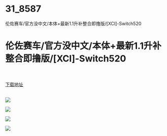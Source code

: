 # 31_8587
伦佐赛车/官方没中文/本体+最新1.1升补整合即撸版/[XCI]-Switch520
# 伦佐赛车/官方没中文/本体+最新1.1升补整合即撸版/[XCI]-Switch520
 <br/></br>
[下载地址](https://www.switch520.cc/article/8587 "下载地址")
<br/></br>

<p><img src="https://www.switch520.cc/muke_img/upload_art_editor_20201227-1_4d15501cb4900b1ffa4ad26fcc656bbf.jpg"></p>
<p><img src="https://www.switch520.cc/muke_img/upload_art_editor_20201227-1_3f99449752b47a149d8b10533d09bb4e.jpg"></p>
<p><img src="https://www.switch520.cc/muke_img/upload_art_editor_20201227-1_fb6a33f622ab1fe9a0bb304a6cbf7ad3.jpg"></p>
<p><img src="https://www.switch520.cc/muke_img/upload_art_editor_20201227-1_8e0da23ed3ddc6554bcb9aea78b35f0b.jpg"></p>
<p><strong>&nbsp;</strong></p>

